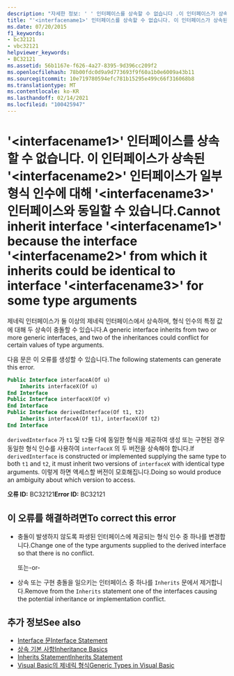 ```yaml
---
description: "자세한 정보: ' ' 인터페이스를 상속할 수 없습니다 .이 인터페이스가 상속 된 ' ' <interfacename1> 인터페이스가 <interfacename2> <interfacename3> 일부 형식 인수에 대해 ' ' 인터페이스와 동일할 수 있습니다."
title: "'<interfacename1>' 인터페이스를 상속할 수 없습니다. 이 인터페이스가 상속된 '<interfacename2>' 인터페이스가 일부 형식 인수에 대해 '<interfacename3>' 인터페이스와 동일할 수 있습니다."
ms.date: 07/20/2015
f1_keywords:
- bc32121
- vbc32121
helpviewer_keywords:
- BC32121
ms.assetid: 56b1167e-f626-4a27-8395-9d396cc209f2
ms.openlocfilehash: 78b00fdc0d9a9d773693f9f60a1b0e6009a43b11
ms.sourcegitcommit: 10e719780594efc781b15295e499c66f316068b8
ms.translationtype: MT
ms.contentlocale: ko-KR
ms.lasthandoff: 02/14/2021
ms.locfileid: "100425947"
---
```

# <a name="cannot-inherit-interface-interfacename1-because-the-interface-interfacename2-from-which-it-inherits-could-be-identical-to-interface-interfacename3-for-some-type-arguments"></a><span data-ttu-id="820a8-103">'\<interfacename1>' 인터페이스를 상속할 수 없습니다. 이 인터페이스가 상속된 '\<interfacename2>' 인터페이스가 일부 형식 인수에 대해 '\<interfacename3>' 인터페이스와 동일할 수 있습니다.</span><span class="sxs-lookup"><span data-stu-id="820a8-103">Cannot inherit interface '\<interfacename1>' because the interface '\<interfacename2>' from which it inherits could be identical to interface '\<interfacename3>' for some type arguments</span></span>

<span data-ttu-id="820a8-104">제네릭 인터페이스가 둘 이상의 제네릭 인터페이스에서 상속하며, 형식 인수의 특정 값에 대해 두 상속이 충돌할 수 있습니다.</span><span class="sxs-lookup"><span data-stu-id="820a8-104">A generic interface inherits from two or more generic interfaces, and two of the inheritances could conflict for certain values of type arguments.</span></span>  
  
 <span data-ttu-id="820a8-105">다음 문은 이 오류를 생성할 수 있습니다.</span><span class="sxs-lookup"><span data-stu-id="820a8-105">The following statements can generate this error.</span></span>  
  
```vb  
Public Interface interfaceA(Of u)  
    Inherits interfaceX(Of u)  
End Interface  
Public Interface interfaceX(Of v)  
End Interface  
Public Interface derivedInterface(Of t1, t2)  
    Inherits interfaceA(Of t1), interfaceX(Of t2)  
End Interface  
```  
  
 <span data-ttu-id="820a8-106">`derivedInterface` 가 `t1` 및 `t2`둘 다에 동일한 형식을 제공하여 생성 또는 구현된 경우 동일한 형식 인수를 사용하여 `interfaceX` 의 두 버전을 상속해야 합니다.</span><span class="sxs-lookup"><span data-stu-id="820a8-106">If `derivedInterface` is constructed or implemented supplying the same type to both `t1` and `t2`, it must inherit two versions of `interfaceX` with identical type arguments.</span></span> <span data-ttu-id="820a8-107">이렇게 하면 액세스할 버전이 모호해집니다.</span><span class="sxs-lookup"><span data-stu-id="820a8-107">Doing so would produce an ambiguity about which version to access.</span></span>  
  
 <span data-ttu-id="820a8-108">**오류 ID:** BC32121</span><span class="sxs-lookup"><span data-stu-id="820a8-108">**Error ID:** BC32121</span></span>  
  
## <a name="to-correct-this-error"></a><span data-ttu-id="820a8-109">이 오류를 해결하려면</span><span class="sxs-lookup"><span data-stu-id="820a8-109">To correct this error</span></span>  
  
- <span data-ttu-id="820a8-110">충돌이 발생하지 않도록 파생된 인터페이스에 제공되는 형식 인수 중 하나를 변경합니다.</span><span class="sxs-lookup"><span data-stu-id="820a8-110">Change one of the type arguments supplied to the derived interface so that there is no conflict.</span></span>  
  
     <span data-ttu-id="820a8-111">또는</span><span class="sxs-lookup"><span data-stu-id="820a8-111">-or-</span></span>  
  
- <span data-ttu-id="820a8-112">상속 또는 구현 충돌을 일으키는 인터페이스 중 하나를 `Inherits` 문에서 제거합니다.</span><span class="sxs-lookup"><span data-stu-id="820a8-112">Remove from the `Inherits` statement one of the interfaces causing the potential inheritance or implementation conflict.</span></span>  
  
## <a name="see-also"></a><span data-ttu-id="820a8-113">추가 정보</span><span class="sxs-lookup"><span data-stu-id="820a8-113">See also</span></span>

- [<span data-ttu-id="820a8-114">Interface 문</span><span class="sxs-lookup"><span data-stu-id="820a8-114">Interface Statement</span></span>](../language-reference/statements/interface-statement.md)
- [<span data-ttu-id="820a8-115">상속 기본 사항</span><span class="sxs-lookup"><span data-stu-id="820a8-115">Inheritance Basics</span></span>](../programming-guide/language-features/objects-and-classes/inheritance-basics.md)
- [<span data-ttu-id="820a8-116">Inherits Statement</span><span class="sxs-lookup"><span data-stu-id="820a8-116">Inherits Statement</span></span>](../language-reference/statements/inherits-statement.md)
- [<span data-ttu-id="820a8-117">Visual Basic의 제네릭 형식</span><span class="sxs-lookup"><span data-stu-id="820a8-117">Generic Types in Visual Basic</span></span>](../programming-guide/language-features/data-types/generic-types.md)
